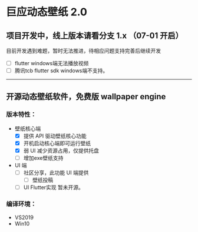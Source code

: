 # 巨应动态壁纸 2.0

## 项目开发中，线上版本请看分支 1.x （07-01 开启）
目前开发遇到难题，暂时无法推进，待相应问题支持完善后继续开发
  - [ ] flutter windows端无法播放视频
  - [ ] 腾讯tcb flutter sdk windows端不支持。

----

## 开源动态壁纸软件，免费版 wallpaper engine

### 版本特性：

- 壁纸核心端
  - [x] 提供 API 驱动壁纸核心功能
  - [x] 开机启动核心端即可运行壁纸
  - [x] 弱 UI 减少资源占用，仅提供托盘
  - [ ] 增加exe壁纸支持
- UI 端
  - [ ] 社区分享，此功能 UI 端提供
    - [ ] 壁纸投稿
  - [ ] UI Flutter实现 暂未开源。

### 编译环境：

- VS2019
- Win10
